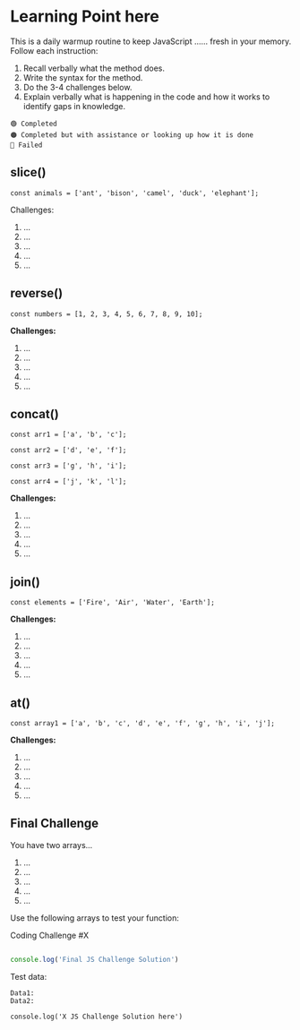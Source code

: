 # Learning Point here

This is a daily warmup routine to keep JavaScript ...... fresh in your memory. Follow each instruction:

1. Recall verbally what the method does. 
2. Write the syntax for the method.
3. Do the 3-4 challenges below.
4. Explain verbally what is happening in the code and how it works to identify gaps in knowledge.
```
🟢 Completed
🟠 Completed but with assistance or looking up how it is done
🔴 Failed
```

## slice() ##
```const animals = ['ant', 'bison', 'camel', 'duck', 'elephant'];```

Challenges:
1. ...
2. ...
3. ...
4. ...
5. ...

## reverse() ##
```const numbers = [1, 2, 3, 4, 5, 6, 7, 8, 9, 10];```

**Challenges:**
1. ...
2. ...
3. ...
4. ...
5. ...


## concat() ##

``const arr1 = ['a', 'b', 'c'];``

``const arr2 = ['d', 'e', 'f'];``

``const arr3 = ['g', 'h', 'i'];``

``const arr4 = ['j', 'k', 'l'];``

**Challenges:**
1. ...
2. ...
3. ...
4. ...
5. ...



## join() ##
```const elements = ['Fire', 'Air', 'Water', 'Earth'];```

**Challenges:**
1. ...
2. ...
3. ...
4. ...
5. ...


## at() ##
```const array1 = ['a', 'b', 'c', 'd', 'e', 'f', 'g', 'h', 'i', 'j'];```

**Challenges:**
1. ...
2. ...
3. ...
4. ...
5. ...

## Final Challenge ##

You have two arrays...

1. ...
2. ...
3. ...
4. ...
5. ...

Use the following arrays to test your function:

Coding Challenge #X
```js 

console.log('Final JS Challenge Solution')

```
Test data:

```
Data1:
Data2:
```

```JS
console.log('X JS Challenge Solution here')
```
